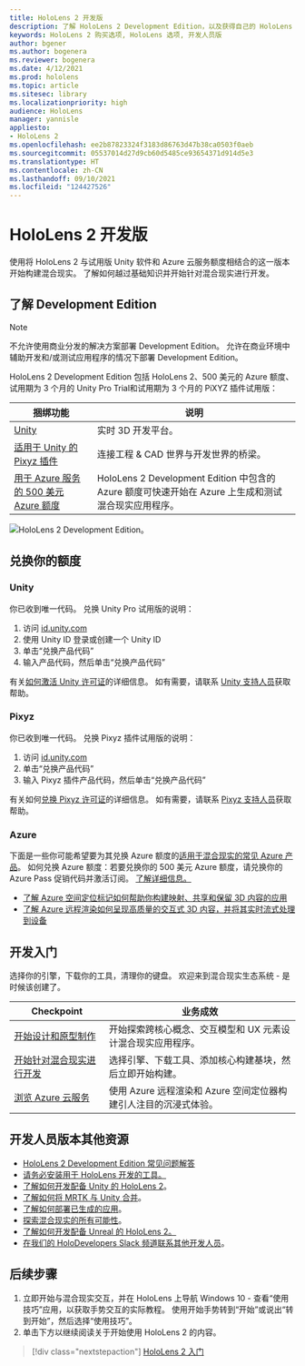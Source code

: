 ```yaml
---
title: HoloLens 2 开发版
description: 了解 HoloLens 2 Development Edition，以及获得自己的 HoloLens 2 Development Edition 后的后续操作。
keywords: HoloLens 2 购买选项, HoloLens 选项, 开发人员版
author: bgener
ms.author: bogenera
ms.reviewer: bogenera
ms.date: 4/12/2021
ms.prod: hololens
ms.topic: article
ms.sitesec: library
ms.localizationpriority: high
audience: HoloLens
manager: yannisle
appliesto:
- HoloLens 2
ms.openlocfilehash: ee2b87823324f3183d86763d47b38ca0503f0aeb
ms.sourcegitcommit: 05537014d27d9cb60d5485ce93654371d914d5e3
ms.translationtype: HT
ms.contentlocale: zh-CN
ms.lasthandoff: 09/10/2021
ms.locfileid: "124427526"
---
```

# <a name="hololens-2-development-edition"></a>HoloLens 2 开发版

使用将 HoloLens 2 与试用版 Unity 软件和 Azure 云服务额度相结合的这一版本开始构建混合现实。 了解如何越过基础知识并开始针对混合现实进行开发。

## <a name="learn-about-the-development-edition"></a>了解 Development Edition

> [!NOTE]
> 不允许使用商业分发的解决方案部署 Development Edition。 允许在商业环境中辅助开发和/或测试应用程序的情况下部署 Development Edition。  

HoloLens 2 Development Edition 包括 HoloLens 2、500 美元的 Azure 额度、试用期为 3 个月的 Unity Pro Trial和试用期为 3 个月的 PiXYZ 插件试用版：

| 捆绑功能 | 说明 |
|---|---|
|  [Unity](https://unity.com/) | 实时 3D 开发平台。   |
|  [适用于 Unity 的 Pixyz 插件](https://www.pixyz-software.com/plugin/) | 连接工程 &amp; CAD 世界与开发世界的桥梁。   |
| [用于 Azure 服务的 500 美元 Azure 额度](https://azure.microsoft.com/resources/) | HoloLens 2 Development Edition 中包含的 Azure 额度可快速开始在 Azure 上生成和测试混合现实应用程序。 |

![HoloLens 2 Development Edition。](./images/hololens-2-dev-ed.png)

## <a name="redeem-your-credits"></a>兑换你的额度

### <a name="unity"></a>Unity
你已收到唯一代码。 兑换 Unity Pro 试用版的说明：
1. 访问 [id.unity.com](http://id.unity.com/)
1. 使用 Unity ID 登录或创建一个 Unity ID
1. 单击“兑换产品代码”
1. 输入产品代码，然后单击“兑换产品代码”

有关[如何激活 Unity 许可证](https://support.unity3d.com/hc/articles/211438683-How-do-I-activate-my-license-)的详细信息。 如有需要，请联系 [Unity 支持人员](https://support.unity3d.com/hc)获取帮助。  

### <a name="pixyz"></a>Pixyz
你已收到唯一代码。 兑换 Pixyz 插件试用版的说明：
1. 访问 [id.unity.com](http://id.unity.com/)
1. 单击“兑换产品代码”
1. 输入 Pixyz 插件产品代码，然后单击“兑换产品代码”

有关如何[兑换 Pixyz 许可证](https://www.pixyz-software.com/documentations/html/2020.1/review/TrialLicense.html)的详细信息。 如有需要，请联系 [Pixyz 支持人员](https://www.pixyz-software.com/support/)获取帮助。

### <a name="azure"></a>Azure
下面是一些你可能希望要为其兑换 Azure 额度的[适用于混合现实的常见 Azure 产品](https://azure.microsoft.com/topic/mixed-reality/)。
如何兑换 Azure 额度：若要兑换你的 500 美元 Azure 额度，请兑换你的 Azure Pass 促销代码并激活订阅。 [了解详细信息。](hololens2-development-edition-faq.yml#how-can-i-redeem-my--500-azure-credit-)

- [了解 Azure 空间定位标记如何帮助你构建映射、共享和保留 3D 内容的应用](https://azure.microsoft.com/services/spatial-anchors/)
- [了解 Azure 远程渲染如何呈现高质量的交互式 3D 内容，并将其实时流式处理到设备](https://azure.microsoft.com/services/remote-rendering/)

## <a name="get-started-developing"></a>开发入门

选择你的引擎，下载你的工具，清理你的键盘。 欢迎来到混合现实生态系统 - 是时候该创建了。

|     Checkpoint                              |     业务成效                                                                                                                    |
|---------------------------------------------|---------------------------------------------------------------------------------------------------------------------------------|
|     [开始设计和原型制作](/windows/mixed-reality/design/design)         |     开始探索跨核心概念、交互模型和 UX 元素设计混合现实应用程序。     |
|     [开始针对混合现实进行开发](/windows/mixed-reality/develop/development?tabs=unity)    |     选择引擎、下载工具、添加核心构建基块，然后立即开始构建。                                  |
|     [浏览 Azure 云服务](/windows/mixed-reality/develop/mixed-reality-cloud-services)            |     使用 Azure 远程渲染和 Azure 空间定位器构建引人注目的沉浸式体验。                                 |

## <a name="developer-edition-additional-resources"></a>开发人员版本其他资源

- [HoloLens 2 Development Edition 常见问题解答](hololens2-development-edition-faq.yml)
- [请务必安装用于 HoloLens 开发的工具。](/windows/mixed-reality/develop/install-the-tools?tabs=unity)
- [了解如何开发配备 Unity 的 HoloLens 2](/windows/mixed-reality/develop/unity/unity-development-overview?tabs=mrtk%2Carr%2Chl2)。
- [了解如何将 MRTK 与 Unity 合并](/windows/mixed-reality/develop/unity/mrtk-getting-started)。
- [了解如何部署已生成的应用](app-deploy-overview.md)。
- [探索混合现实的所有可能性](/windows/mixed-reality/)。
- [了解如何开发配备 Unreal 的 HoloLens 2。](/windows/mixed-reality/develop/unreal/unreal-development-overview?tabs=mrtk%2Casa)
- [在我们的 HoloDevelopers Slack 频道联系其他开发人员](https://holodevelopersslack.azurewebsites.net/)。

## <a name="next-steps"></a>后续步骤

1. 立即开始与混合现实交互，并在 HoloLens 上导航 Windows 10 - 查看“使用技巧”应用，以获取手势交互的实际教程。 使用开始手势转到“开始”或说出“转到开始”，然后选择“使用技巧”。
1. 单击下方以继续阅读关于开始使用 HoloLens 2 的内容。

> [!div class="nextstepaction"]
> [HoloLens 2 入门](hololens2-basic-usage.md)
